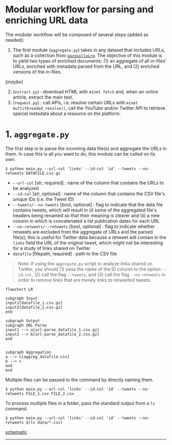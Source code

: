 # Modular workflow for parsing and enriching URL data

The modular workflow will be composed of several steps (added as needed):
1. The first module (`aggregate.py`) takes in any dataset that includes URLs, such as a collection from [`gazouilloire`](https://github.com/medialab/gazouilloire). The objective of this module is to yield two types of enriched documents: (1) an aggregate of all in-files' URLs, enriched with metadata parsed from the URL, and (2) enriched versions of the in-files.

[*maybe*]

2. (`extract.py`) : download HTML with `minet fetch` and, when an online article, extract the main text.
3. (`request.py`) : call APIs, i.e. resolve certain URLs with `minet multithreaded_resolve()`, call the YouTube and/or Twitter API to retrieve special metadata about a resource on the platform.


# 1. `aggregate.py`
The first step is to parse the incoming data file(s) and aggregate the URLs in them. In case this is all you want to do, this module can be called on its own.


```shell
$ python main.py --url-col 'links' --id-col 'id' --tweets --no-retweets DATAFILE.csv.gz
```
- `--url-col` [str, required] : name of the column that contains the URLs to be analyzed
- `--id-col` [str, optional] : name of the column that contains the CSV file's unique IDs (i.e. the Tweet ID)
- `--tweets/--no-tweets` [bool, optional] : flag to indicate that the data file contains tweets, which will result in (i) some of the aggregated file's headers being renamed so that their meaning is clearer and (ii) a new column in which is concatenated a list publication dates for each URL
- `--no-retweets/--retweets` [bool, optional] : flag to indicate whether retweets are excluded from the aggregate of URLs and the parsed file(s); this is useful for Twitter data because a retweet will contain in the `links` field the URL of the original tweet, which might not be interesting for a study of links shared on Twitter
- `datafile` [filepath, required] : path to the CSV file

> Note: If using the `aggregate.py` script to analyze links shared on Twitter, you should (1) pass the name of the ID column to the option `--id-col`, (2) call the flag `--tweets`, and (3) call the flag `--no-retweets` in order to remove links that are merely links to retweeted tweets.

```mermaid
flowchart LR

subgraph Input
input1[datafile_1.csv.gz]
input2[datafile_2.csv.gz]
end

subgraph Output
subgraph URL Parse
input1 --> a[url-parse_datafile_1.csv.gz]
input2 --> b[url-parse_datafile_2.csv.gz]
end


subgraph Aggregation
a --> c[aggreg_datafile.csv]
b --> c
end
end
```

Multiple files can be passed to the command by directly naming them.

```shell
$ python main.py --url-col 'links' --id-col 'id' --tweets --no-retweets FILE_1.csv FILE_2.csv
```

To process multiple files in a folder, pass the standard output from a `ls` command.
```shell
$ python main.py --url-col 'links' --id-col 'id' --tweets --no-retweets $(ls data/*.csv)
```
[schematic](docs/aggregate.md)

---
